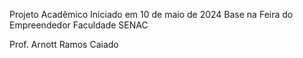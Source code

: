 Projeto Acadêmico
Iniciado em 10 de maio de 2024
Base na Feira do Empreendedor
Faculdade SENAC

Prof. Arnott Ramos Caiado
